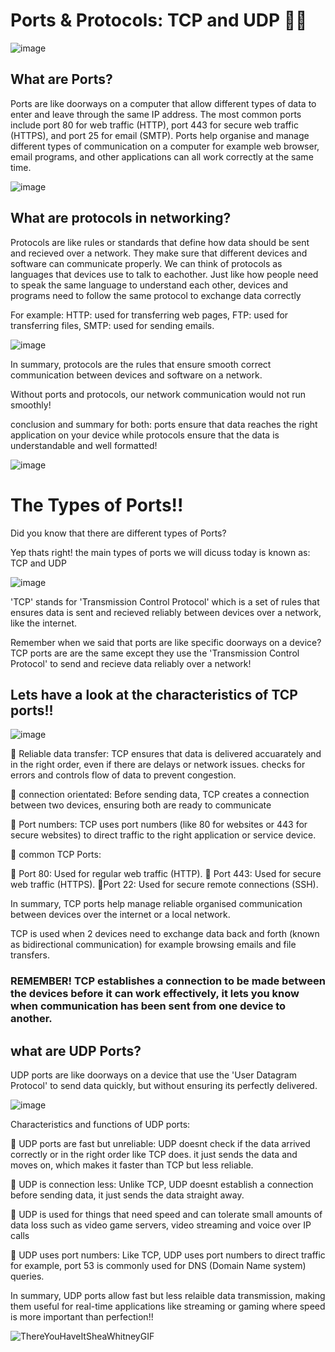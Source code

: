 # Ports & Protocols: TCP and UDP 🚀🚀

 ![image](https://github.com/user-attachments/assets/0d9be526-4310-4474-8a11-1916b879a354)

## What are Ports? 

Ports are like doorways on a computer that allow different types of data to enter and leave through the same IP address.
The most common ports include port 80 for web traffic (HTTP), port 443 for secure web traffic (HTTPS), and port 25 for email (SMTP).
Ports help organise and manage different types of communication on a computer for example web browser, email programs, and other applications can all work correctly
at the same time.

![image](https://github.com/user-attachments/assets/62649f08-8239-4450-8adc-c40702e6384c)

## What are protocols in networking?

Protocols are like rules or standards that define how data should be sent and recieved over a network. They make sure that different devices and software can communicate properly.
We can think of protocols as languages that devices use to talk to eachother.
Just like how people need to speak the same language to understand each other, devices and programs need to follow the same protocol to exchange data correctly

For example: HTTP: used for transferring web pages, FTP: used for transferring files, SMTP: used for sending emails.

![image](https://github.com/user-attachments/assets/d07956df-54ce-49d9-99cc-aff196b009d4)

In summary, protocols are the rules that ensure smooth correct communication between devices and software on a network.

Without ports and protocols, our network communication would not run smoothly!

conclusion and summary for both: ports ensure that data reaches the right application on your device while protocols ensure that the data is understandable and well formatted!

![image](https://github.com/user-attachments/assets/30e47a29-9c9c-4836-ae5a-8e201aa5fd71)


# The Types of Ports!!

Did you know that there are different types of Ports?

Yep thats right! the main types of ports we will dicuss today is known as: TCP and UDP

![image](https://github.com/user-attachments/assets/a8f79e40-6af5-45fc-9f29-b08f0be9b733)

'TCP' stands for 'Transmission Control Protocol' which is a set of rules that ensures data is sent and recieved reliably between devices over a network, like the internet.

Remember when we said that ports are like specific doorways on a device? TCP ports are are the same except they use the 'Transmission Control Protocol' to send and recieve data reliably over a network!

## Lets have a look at the characteristics of TCP ports!!

![image](https://github.com/user-attachments/assets/b0b3066c-b0d9-441e-8a8b-5c5515184c6c)

📍 Reliable data transfer: TCP ensures that data is delivered accuarately and in the right order, even  if there are delays or network issues. checks for errors and controls flow of data to prevent congestion.

📍 connection orientated: Before sending data, TCP creates a connection between two devices, ensuring both are ready to communicate

📍 Port numbers: TCP uses port numbers (like 80 for websites or 443 for secure websites) to direct traffic to the right application or service device.

📍 common TCP Ports:

  📌 Port 80: Used for regular web traffic (HTTP).
  📌 Port 443: Used for secure web traffic (HTTPS).
  📌Port 22: Used for secure remote connections (SSH).

   In summary, TCP ports help manage reliable organised communication between devices over the internet or a local network. 

   TCP is used when 2 devices need to exchange data back and forth (known as bidirectional communication) for example browsing emails and 
file transfers.

### REMEMBER! TCP establishes  a connection to be made between the devices before it can work effectively, it lets you know when communication has been sent from one device to another. 


## what are UDP Ports?

UDP ports are like doorways on a device that use the 'User Datagram Protocol' to send data quickly, but without ensuring its perfectly delivered.

![image](https://github.com/user-attachments/assets/8cd7800e-318b-44a0-9445-1d3f7164f152)

Characteristics and functions of UDP ports:

🔗 UDP ports are fast but unreliable: UDP doesnt check if the data arrived correctly or in the right order like TCP does. it just sends the data and moves on, which makes it faster than TCP but less reliable.

🔗 UDP is connection less: Unlike TCP, UDP doesnt establish a connection before sending data, it just sends the data straight away.

🔗 UDP is used for things that need speed and can tolerate small amounts of data loss such as video game servers, video streaming and voice over IP calls

🔗 UDP uses port numbers: Like TCP, UDP uses port numbers to direct traffic for example, port 53 is commonly used for DNS (Domain Name system) queries.

In summary, UDP ports allow fast but less relaible data transmission, making them useful for real-time applications like streaming or gaming where speed is more important than perfection!! 


![ThereYouHaveItSheaWhitneyGIF](https://github.com/user-attachments/assets/c833f643-c061-4f7c-9194-9864d88f6e42)




